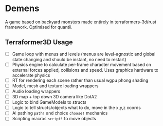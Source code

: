 # Demens

A game based on backyard monsters made entirely in terraformers-3d/rust framework. Optimised for quantii.

## Terraformer3D Usage

- [ ] Game loop with menus and levels (menus are level-agnostic and global state changing and should be instant, no need to restart)
- [ ] Physics engine to calculate per-frame character movement based on external forces applied, collisions and speed. Uses graphics hardware to accelerate physics
- [ ] RT for rendering each scene rather than usual wgpu phong shading
- [ ] Model, mesh and texture loading wrappers
- [ ] Audio loading wrappers
- [ ] 3D map + top down 3D camera like DotA2
- [ ] Logic to bind GameModels to structs
- [ ] Logic to tell structs/objects what to do, move in the x,y,z coords
- [ ] AI pathing `path!` and choice `choose!` mechanics
- [ ] Scripting macros `script!` to move objects
